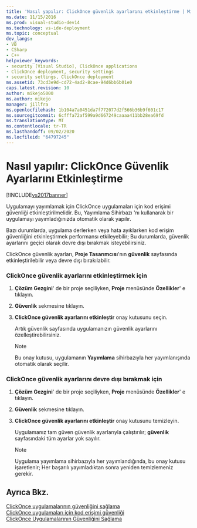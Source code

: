 ```yaml
---
title: 'Nasıl yapılır: ClickOnce güvenlik ayarlarını etkinleştirme | Microsoft Docs'
ms.date: 11/15/2016
ms.prod: visual-studio-dev14
ms.technology: vs-ide-deployment
ms.topic: conceptual
dev_langs:
- VB
- CSharp
- C++
helpviewer_keywords:
- security [Visual Studio], ClickOnce applications
- ClickOnce deployment, security settings
- security settings, ClickOnce deployment
ms.assetid: 73cd3e9d-cd72-4ad2-8cae-94d6bb6b01e0
caps.latest.revision: 10
author: mikejo5000
ms.author: mikejo
manager: jillfra
ms.openlocfilehash: 1b104a7a0451da7f772077d2f566b36b9f601c17
ms.sourcegitcommit: 6cfffa72af599a9d667249caaaa411bb28ea69fd
ms.translationtype: MT
ms.contentlocale: tr-TR
ms.lasthandoff: 09/02/2020
ms.locfileid: "64797245"
---
```

# <a name="how-to-enable-clickonce-security-settings"></a>Nasıl yapılır: ClickOnce Güvenlik Ayarlarını Etkinleştirme
[!INCLUDE[vs2017banner](../includes/vs2017banner.md)]

Uygulamayı yayımlamak için ClickOnce uygulamaları için kod erişimi güvenliği etkinleştirilmelidir. Bu, Yayımlama Sihirbazı 'nı kullanarak bir uygulamayı yayımladığınızda otomatik olarak yapılır.  
  
 Bazı durumlarda, uygulama derlerken veya hata ayıklarken kod erişim güvenliğini etkinleştirmek performansı etkileyebilir; Bu durumlarda, güvenlik ayarlarını geçici olarak devre dışı bırakmak isteyebilirsiniz.  
  
 ClickOnce güvenlik ayarları, **Proje Tasarımcısı**'nın **güvenlik** sayfasında etkinleştirilebilir veya devre dışı bırakılabilir.  
  
### <a name="to-enable-clickonce-security-settings"></a>ClickOnce güvenlik ayarlarını etkinleştirmek için  
  
1. **Çözüm Gezgini**' de bir proje seçiliyken, **Proje** menüsünde **Özellikler**' e tıklayın.  
  
2. **Güvenlik** sekmesine tıklayın.  
  
3. **ClickOnce güvenlik ayarlarını etkinleştir** onay kutusunu seçin.  
  
     Artık güvenlik sayfasında uygulamanızın güvenlik ayarlarını özelleştirebilirsiniz.  
  
    > [!NOTE]
    > Bu onay kutusu, uygulamanın **Yayımlama** sihirbazıyla her yayımlanışında otomatik olarak seçilir.  
  
### <a name="to-disable-clickonce-security-settings"></a>ClickOnce güvenlik ayarlarını devre dışı bırakmak için  
  
1. **Çözüm Gezgini**' de bir proje seçiliyken, **Proje** menüsünde **Özellikler**' e tıklayın.  
  
2. **Güvenlik** sekmesine tıklayın.  
  
3. **ClickOnce güvenlik ayarlarını etkinleştir** onay kutusunu temizleyin.  
  
     Uygulamanız tam güven güvenlik ayarlarıyla çalıştırılır; **güvenlik** sayfasındaki tüm ayarlar yok sayılır.  
  
    > [!NOTE]
    > Uygulama yayımlama sihirbazıyla her yayımlandığında, bu onay kutusu işaretlenir; Her başarılı yayımladıktan sonra yeniden temizlemeniz gerekir.  
  
## <a name="see-also"></a>Ayrıca Bkz.  
 [ClickOnce uygulamalarının güvenliğini sağlama](../deployment/securing-clickonce-applications.md)   
 [ClickOnce uygulamaları için kod erişimi güvenliği](../deployment/code-access-security-for-clickonce-applications.md)   
 [ClickOnce Uygulamalarının Güvenliğini Sağlama](../deployment/securing-clickonce-applications.md)
